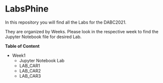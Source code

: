 # LabsPhine

In this repository you will find all the Labs for the DABC2021.

They are organized by Weeks.
Please look in the respective week to find the Jupyter Notebook file for desired Lab.


**Table of Content**
- Week1
  - Jupyter Notebook Lab
  - LAB_CAR1
  - LAB_CAR2
  - LAB_CAR3

